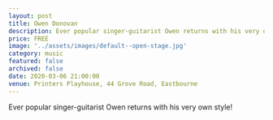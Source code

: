 ```yaml
---
layout: post
title: Owen Donovan
description: Ever popular singer-guitarist Owen returns with his very own style!
price: FREE
image: '../assets/images/default--open-stage.jpg'
category: music
featured: false
archived: false
date: 2020-03-06 21:00:00
venue: Printers Playhouse, 44 Grove Road, Eastbourne
---
```


Ever popular singer-guitarist Owen returns with his very own style!